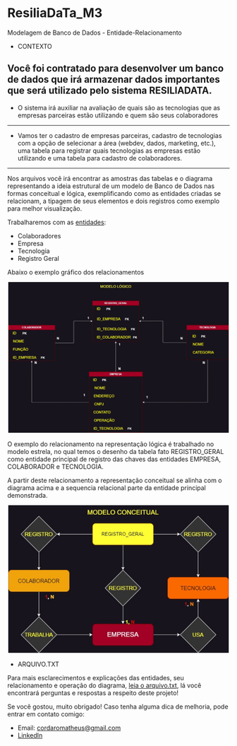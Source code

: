 # ResiliaDaTa_M3
Modelagem de Banco de Dados - Entidade-Relacionamento

* CONTEXTO 

Você foi contratado para desenvolver um banco de dados que irá armazenar dados
importantes que será utilizado pelo sistema RESILIADATA.
-----------------------------------------------------------------------------------------------
- O sistema irá auxiliar na avaliação de quais são as tecnologias que as empresas parceiras estão 
utilizando e quem são seus colaboradores
-----------------------------------------------------------------------------------------------
- Vamos ter o cadastro de empresas parceiras, cadastro de tecnologias com a opção de selecionar
a área (webdev, dados, marketing, etc.), uma tabela para registrar quais tecnologias as empresas
estão utilizando e uma tabela para cadastro de colaboradores.
-----------------------------------------------------------------------------------------------

Nos arquivos você irá encontrar as amostras das tabelas e o diagrama representando a ideia 
estrutural de um modelo de Banco de Dados nas formas conceitual e lógica, exemplificando como 
as entidades criadas se relacionam, a tipagem de seus elementos e dois registros como exemplo
para melhor visualização. 

Trabalharemos com as [entidades](https://github.com/mathuscm/ResiliaDaTa_M3/tree/main/imagens): 
- Colaboradores
- Empresa
- Tecnologia
- Registro Geral

Abaixo o exemplo gráfico dos relacionamentos

<div align="center"> 
  <img src="https://raw.githubusercontent.com/mathuscm/ResiliaDaTa_M3/main/imagens/modelo-logico%20(1).jpg" width="500"/>
</div>

O exemplo do relacionamento na representação lógica é trabalhado no modelo estrela, no qual temos o desenho da tabela fato REGISTRO_GERAL como entidade principal de registro das chaves das entidades EMPRESA, COLABORADOR e TECNOLOGIA. 

A partir deste relacionamento a representação conceitual se alinha com o diagrama acima e a sequencia relacional parte da entidade principal demonstrada. 

<div align="center"> 
  <img src="https://raw.githubusercontent.com/mathuscm/ResiliaDaTa_M3/main/imagens/modelo_conceitual%20(1).jpg" width="500"/>
</div>



* ARQUIVO.TXT 

Para mais esclarecimentos e explicações das entidades, seu relacionamento e operação do diagrama, 
[leia o arquivo.txt](https://github.com/mathuscm/ResiliaDaTa_M3/blob/main/arquivo.txt/perguntas.txt), lá você encontrará perguntas e respostas a respeito deste projeto! 

Se você gostou, muito obrigado! Caso tenha alguma dica de melhoria, pode entrar em contato comigo:
* Email: cordaromatheus@gmail.com
* [LinkedIn](https://www.linkedin.com/in/mscordaro/)



